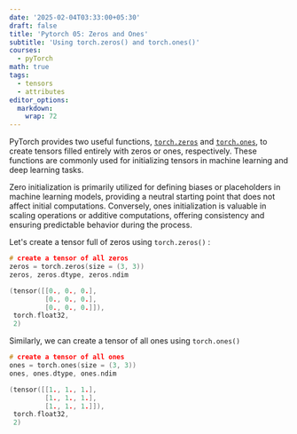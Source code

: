```yaml
---
date: '2025-02-04T03:33:00+05:30'
draft: false
title: 'Pytorch 05: Zeros and Ones'
subtitle: 'Using torch.zeros() and torch.ones()'
courses:
  - pyTorch
math: true
tags:
  - tensors
  - attributes
editor_options: 
  markdown: 
    wrap: 72
---
```


PyTorch provides two useful functions, [`torch.zeros`](https://pytorch.org/docs/stable/generated/torch.zeros.html) and [`torch.ones`](https://pytorch.org/docs/stable/generated/torch.ones.html), to create tensors filled entirely with zeros or ones, respectively. These functions are commonly used for initializing tensors in machine learning and deep learning tasks.

Zero initialization is primarily utilized for defining biases or placeholders in machine learning models, providing a neutral starting point that does not affect initial computations. Conversely, ones initialization is valuable in scaling operations or additive computations, offering consistency and ensuring predictable behavior during the process.

Let's create a tensor full of zeros using `torch.zeros()` :
```c
# create a tensor of all zeros
zeros = torch.zeros(size = (3, 3))
zeros, zeros.dtype, zeros.ndim
```
```c
(tensor([[0., 0., 0.],
         [0., 0., 0.],
         [0., 0., 0.]]),
 torch.float32,
 2)
```

Similarly, we can create a tensor of all ones using `torch.ones()`

```c
# create a tensor of all ones
ones = torch.ones(size = (3, 3))
ones, ones.dtype, ones.ndim
```
```c
(tensor([[1., 1., 1.],
         [1., 1., 1.],
         [1., 1., 1.]]),
 torch.float32,
 2)
```